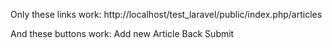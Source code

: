 Only these links work:
http://localhost/test_laravel/public/index.php/articles

And these buttons work:
Add new Article
Back
Submit
